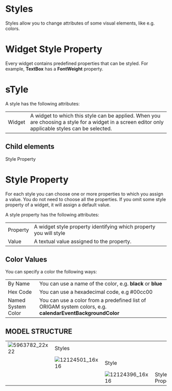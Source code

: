 # Styles

Styles allow you to change attributes of some visual elements, like e.g. colors.

# Widget Style Property

Every widget contains predefined properties that can be styled. For example, **TextBox** has a **FontWeight** property.

# sTyle

A style has the following attributes:

|        |                                                                                                                                                    |
|--------|----------------------------------------------------------------------------------------------------------------------------------------------------|
| Widget | A widget to which this style can be applied. When you are choosing a style for a widget in a screen editor only applicable styles can be selected. |

## Child elements

Style Property

# Style Property

For each style you can choose one or more properties to which you assign a value. You do not need to choose all the properties. If you omit some style property of a widget, it will assign a default value.

A style property has the following attributes:

|          |                                                                   |
|----------|-------------------------------------------------------------------|
| Property | A widget style property identifying which property you will style |
| Value    | A textual value assigned to the property.                         |

## Color Values

You can specify a color the following ways:

|                    |                                                                                                           |
|--------------------|-----------------------------------------------------------------------------------------------------------|
| By Name            | You can use a name of the color, e.g. **black** or **blue**                                               |
| Hex Code           | You can use a hexadecimal code, e.g #00cc00                                                               |
| Named System Color | You can use a color from a predefined list of ORIGAM system colors, e.g. **calendarEventBackgroundColor** |

## MODEL STRUCTURE

|                      |                      |                      |                |
|----------------------|----------------------|----------------------|----------------|
| ![5963782_22x22](upload://52UD3PG236apEJCxXhhtkS7atAt.png) | Styles               |                      |                |
|                      | ![12124501_16x16](upload://iPIoVWpGwq4tGWbJ4HjC6ePTl3N.png) | Style                |                |
|                      |                      | ![12124396_16x16](upload://jvgm4foxuSxUvkTIbUcxZZX6QWE.png) | Style Property |
